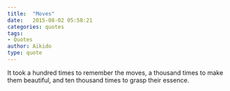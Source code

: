 ```yaml
---
title:  "Moves"
date:   2015-08-02 05:58:21
categories: quotes
tags:
- Quotes
author: Aikido
type: quote
---
```


It took a hundred times to remember the moves, a thousand times to make them beautiful, and ten thousand times to grasp their essence.